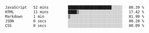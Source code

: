 
<!--START_SECTION:waka-->

```txt
JavaScript   52 mins         ████████████████████░░░░░   80.39 %
HTML         11 mins         ████▒░░░░░░░░░░░░░░░░░░░░   17.42 %
Markdown     1 min           ▒░░░░░░░░░░░░░░░░░░░░░░░░   01.90 %
JSON         0 secs          ░░░░░░░░░░░░░░░░░░░░░░░░░   00.20 %
CSS          0 secs          ░░░░░░░░░░░░░░░░░░░░░░░░░   00.09 %
```

<!--END_SECTION:waka-->
